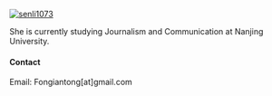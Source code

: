 

[![senli1073](https://img.shields.io/badge/senli1073-github-blue?logo=github)](https://github.com/senli1073)

She is currently studying Journalism and Communication at Nanjing University.
#### Contact

Email: Fongiantong[at]gmail.com





